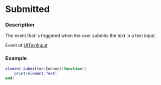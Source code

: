 # Submitted
### Description
The event that is triggered when the user submits the text in a text input.

Event of [UITextInput](/classes/UITextInput/)

### Example
```lua
element.Submitted:Connect(function()
    print(element.Text)
end)
```
